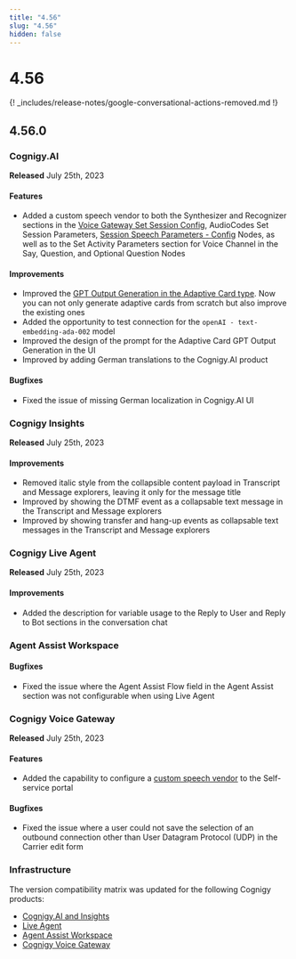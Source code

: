 ```yaml
---
title: "4.56"
slug: "4.56"
hidden: false
---
```


# 4.56

{! _includes/release-notes/google-conversational-actions-removed.md !}

## 4.56.0

### Cognigy.AI

**Released** July 25th, 2023

#### Features

- Added a custom speech vendor to both the Synthesizer and Recognizer sections in the [Voice Gateway Set Session Config](../ai/flow-nodes/vg/parameter-details.md), AudioCodes Set Session Parameters, [Session Speech Parameters - Config](../ai/flow-nodes/generic-voice-nodes/session-speech-parameters-config.md) Nodes, as well as to the Set Activity Parameters section for Voice Channel in the Say, Question, and Optional Question Nodes

#### Improvements

- Improved the [GPT Output Generation in the Adaptive Card type](../ai/flow-nodes/message/say.md#adaptive-card). Now you can not only generate adaptive cards from scratch but also improve the existing ones
- Added the opportunity to test connection for the `openAI - text-embedding-ada-002` model
- Improved the design of the prompt for the Adaptive Card GPT Output Generation in the UI
- Improved by adding German translations to the Cognigy.AI product

#### Bugfixes

- Fixed the issue of missing German localization in Cognigy.AI UI

### Cognigy Insights

**Released** July 25th, 2023

#### Improvements

- Removed italic style from the collapsible content payload in Transcript and Message explorers, leaving it only for the message title
- Improved by showing the DTMF event as a collapsable text message in the Transcript and Message explorers
- Improved by showing transfer and hang-up events as collapsable text messages in the Transcript and Message explorers

### Cognigy Live Agent

**Released** July 25th, 2023

#### Improvements

- Added the description for variable usage to the Reply to User and Reply to Bot sections in the conversation chat

### Agent Assist Workspace

#### Bugfixes

- Fixed the issue where the Agent Assist Flow field in the Agent Assist section was not configurable when using Live Agent

### Cognigy Voice Gateway

**Released** July 25th, 2023

#### Features

- Added the capability to configure a [custom speech vendor](../voicegateway/webapp/speech-services.md#add-a-custom-speech-vendor) to the Self-service portal

#### Bugfixes

- Fixed the issue where a user could not save the selection of an outbound connection other than User Datagram Protocol (UDP) in the Carrier edit form


### Infrastructure

The version compatibility matrix was updated for the following Cognigy products:

- [Cognigy.AI and Insights](../ai/installation/version-compatibility-matrix.md)
- [Live Agent](../live-agent/installation/deployment/version-compatibility-matrix.md)
- [Agent Assist Workspace](../agent-assist/installation/version-compatibility-matrix.md)
- [Cognigy Voice Gateway](../voicegateway/installation/version-compatibility-matrix.md)
